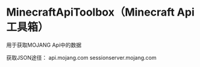 # MinecraftApiToolbox（Minecraft Api 工具箱）
用于获取MOJANG Api中的数据

获取JSON途径：
api.mojang.com
sessionserver.mojang.com
